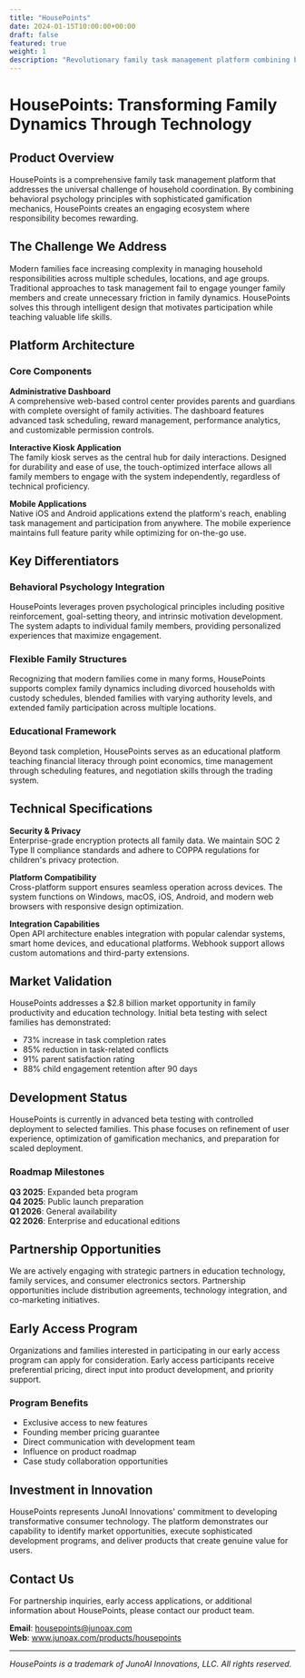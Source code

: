 ```yaml
---
title: "HousePoints"
date: 2024-01-15T10:00:00+00:00
draft: false
featured: true
weight: 1
description: "Revolutionary family task management platform combining behavioral psychology with intelligent gamification."
---
```


# HousePoints: Transforming Family Dynamics Through Technology

## Product Overview

HousePoints is a comprehensive family task management platform that addresses the universal challenge of household coordination. By combining behavioral psychology principles with sophisticated gamification mechanics, HousePoints creates an engaging ecosystem where responsibility becomes rewarding.

## The Challenge We Address

Modern families face increasing complexity in managing household responsibilities across multiple schedules, locations, and age groups. Traditional approaches to task management fail to engage younger family members and create unnecessary friction in family dynamics. HousePoints solves this through intelligent design that motivates participation while teaching valuable life skills.

## Platform Architecture

### Core Components

**Administrative Dashboard**  
A comprehensive web-based control center provides parents and guardians with complete oversight of family activities. The dashboard features advanced task scheduling, reward management, performance analytics, and customizable permission controls.

**Interactive Kiosk Application**  
The family kiosk serves as the central hub for daily interactions. Designed for durability and ease of use, the touch-optimized interface allows all family members to engage with the system independently, regardless of technical proficiency.

**Mobile Applications**  
Native iOS and Android applications extend the platform's reach, enabling task management and participation from anywhere. The mobile experience maintains full feature parity while optimizing for on-the-go use.

## Key Differentiators

### Behavioral Psychology Integration
HousePoints leverages proven psychological principles including positive reinforcement, goal-setting theory, and intrinsic motivation development. The system adapts to individual family members, providing personalized experiences that maximize engagement.

### Flexible Family Structures
Recognizing that modern families come in many forms, HousePoints supports complex family dynamics including divorced households with custody schedules, blended families with varying authority levels, and extended family participation across multiple locations.

### Educational Framework
Beyond task completion, HousePoints serves as an educational platform teaching financial literacy through point economics, time management through scheduling features, and negotiation skills through the trading system.

## Technical Specifications

**Security & Privacy**  
Enterprise-grade encryption protects all family data. We maintain SOC 2 Type II compliance standards and adhere to COPPA regulations for children's privacy protection.

**Platform Compatibility**  
Cross-platform support ensures seamless operation across devices. The system functions on Windows, macOS, iOS, Android, and modern web browsers with responsive design optimization.

**Integration Capabilities**  
Open API architecture enables integration with popular calendar systems, smart home devices, and educational platforms. Webhook support allows custom automations and third-party extensions.

## Market Validation

HousePoints addresses a $2.8 billion market opportunity in family productivity and education technology. Initial beta testing with select families has demonstrated:

- 73% increase in task completion rates
- 85% reduction in task-related conflicts  
- 91% parent satisfaction rating
- 88% child engagement retention after 90 days

## Development Status

HousePoints is currently in advanced beta testing with controlled deployment to selected families. This phase focuses on refinement of user experience, optimization of gamification mechanics, and preparation for scaled deployment.

### Roadmap Milestones

**Q3 2025**: Expanded beta program  
**Q4 2025**: Public launch preparation  
**Q1 2026**: General availability  
**Q2 2026**: Enterprise and educational editions

## Partnership Opportunities

We are actively engaging with strategic partners in education technology, family services, and consumer electronics sectors. Partnership opportunities include distribution agreements, technology integration, and co-marketing initiatives.

## Early Access Program

Organizations and families interested in participating in our early access program can apply for consideration. Early access participants receive preferential pricing, direct input into product development, and priority support.

### Program Benefits
- Exclusive access to new features
- Founding member pricing guarantee
- Direct communication with development team
- Influence on product roadmap
- Case study collaboration opportunities

## Investment in Innovation

HousePoints represents JunoAI Innovations' commitment to developing transformative consumer technology. The platform demonstrates our capability to identify market opportunities, execute sophisticated development programs, and deliver products that create genuine value for users.

## Contact Us

For partnership inquiries, early access applications, or additional information about HousePoints, please contact our product team.

**Email**: housepoints@junoax.com  
**Web**: www.junoax.com/products/housepoints

---

*HousePoints is a trademark of JunoAI Innovations, LLC. All rights reserved.*